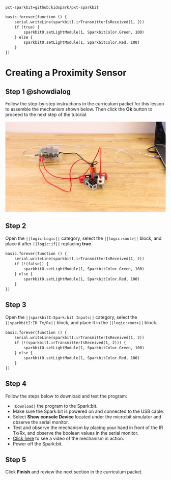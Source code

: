 ```package
pxt-sparkbit=github:kidspark/pxt-sparkbit
```

```template
basic.forever(function () {
    serial.writeLine(sparkbitI.irTransmitterIsReceived(1, 2))
    if (true) {
        sparkbitO.setLightModule(1, SparkbitColor.Green, 100)
    } else {
        sparkbitO.setLightModule(1, SparkbitColor.Red, 100)
    }
})
```

# Creating a Proximity Sensor

## Step 1 @showdialog

Follow the step-by-step instructions in the curriculum packet for this lesson to assemble the mechanism shown below. Then click the **Ok** button to proceed to the next step of the tutorial.

![proximity-sensor](https://raw.githubusercontent.com/KidSpark/tutorials/master/assets/2-5-proximity-sensor.png)

## Step 2

Open the ``||logic:Logic||`` category, select the ``||logic:<not>||`` block, and place it after ``||logic:if||`` replacing **true**.

```blocks
basic.forever(function () {
    serial.writeLine(sparkbitI.irTransmitterIsReceived(1, 2))
    if (!(false)) {
        sparkbitO.setLightModule(1, SparkbitColor.Green, 100)
    } else {
        sparkbitO.setLightModule(1, SparkbitColor.Red, 100)
    }
})
```

## Step 3

Open the ``||sparkbitI:Spark:bit Inputs||`` category, select the ``||sparkbitI:IR Tx/Rx||`` block, and place it in the ``||logic:<not>||`` block.

```blocks
basic.forever(function () {
    serial.writeLine(sparkbitI.irTransmitterIsReceived(1, 2))
    if (!(sparkbitI.irTransmitterIsReceived(1, 2))) {
        sparkbitO.setLightModule(1, SparkbitColor.Green, 100)
    } else {
        sparkbitO.setLightModule(1, SparkbitColor.Red, 100)
    }
})
```

## Step 4

Follow the steps below to download and test the program:
* ``|Download|`` the program to the Spark:bit.
* Make sure the Spark:bit is powered on and connected to the USB cable.
* Select **Show console Device** located under the micro:bit simulator and observe the serial monitor.
* Test and observe the mechanism by placing your hand in front of the IR Tx/Rx, and observe the boolean values in the serial monitor.
* [Click here](https://youtu.be/kB-wHXfGG3c) to see a video of the mechanism in action.
* Power off the Spark:bit.

## Step 5

Click **Finish** and review the next section in the curriculum packet.